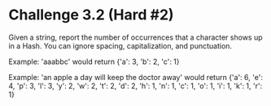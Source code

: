 # Challenge 3.2 (Hard #2)

Given a string, report the number of occurrences that a character shows up in a Hash. You can ignore spacing, capitalization, and punctuation.

Example: 'aaabbc' would return {'a': 3, 'b': 2, 'c': 1}

Example: 'an apple a day will keep the doctor away' would return {'a': 6, 'e': 4, 'p': 3, 'l': 3, 'y': 2, 'w': 2, 't': 2, 'd': 2, 'h': 1, 'n': 1, 'c': 1, 'o': 1, 'i': 1, 'k': 1, 'r': 1}